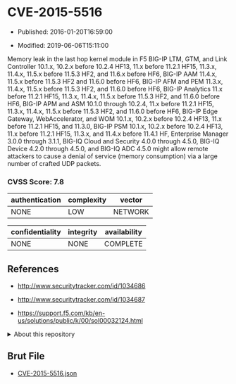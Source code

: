 # CVE-2015-5516

- Published: 2016-01-20T16:59:00

- Modified: 2019-06-06T15:11:00

Memory leak in the last hop kernel module in F5 BIG-IP LTM, GTM, and Link Controller 10.1.x, 10.2.x before 10.2.4 HF13, 11.x before 11.2.1 HF15, 11.3.x, 11.4.x, 11.5.x before 11.5.3 HF2, and 11.6.x before HF6, BIG-IP AAM 11.4.x, 11.5.x before 11.5.3 HF2 and 11.6.0 before HF6, BIG-IP AFM and PEM 11.3.x, 11.4.x, 11.5.x before 11.5.3 HF2, and 11.6.0 before HF6, BIG-IP Analytics 11.x before 11.2.1 HF15, 11.3.x, 11.4.x, 11.5.x before 11.5.3 HF2, and 11.6.0 before HF6, BIG-IP APM and ASM 10.1.0 through 10.2.4, 11.x before 11.2.1 HF15, 11.3.x, 11.4.x, 11.5.x before 11.5.3 HF2, and 11.6.0 before HF6, BIG-IP Edge Gateway, WebAccelerator, and WOM 10.1.x, 10.2.x before 10.2.4 HF13, 11.x before 11.2.1 HF15, and 11.3.0, BIG-IP PSM 10.1.x, 10.2.x before 10.2.4 HF13, 11.x before 11.2.1 HF15, 11.3.x, and 11.4.x before 11.4.1 HF, Enterprise Manager 3.0.0 through 3.1.1, BIG-IQ Cloud and Security 4.0.0 through 4.5.0, BIG-IQ Device 4.2.0 through 4.5.0, and BIG-IQ ADC 4.5.0 might allow remote attackers to cause a denial of service (memory consumption) via a large number of crafted UDP packets.

### CVSS Score: **7.8**

| authentication | complexity | vector |
| --- | --- | --- |
| NONE | LOW | NETWORK |

| confidentiality | integrity | availability |
| --- | --- | --- |
| NONE | NONE | COMPLETE |

## References

* http://www.securitytracker.com/id/1034686

* http://www.securitytracker.com/id/1034687

* https://support.f5.com/kb/en-us/solutions/public/k/00/sol00032124.html

<details>
<summary>About this repository</summary> 

  This repository is part of the project [Live Hack CVE](https://github.com/Live-Hack-CVE). Main website can be found [www.live-hack.org](https://www.live-hack.org) 
  
  Made by [Sn0wAlice](https://github.com/Sn0wAlice) for the people that care about security and need to have a feed of the latest CVEs. Hope you enjoy it, don't forget to star the repo and follow me on [Twitter](https://twitter.com/Sn0wAlice) and [Github](https://github.com/Sn0wAlice). And that is my [personnal website](https://www.alice-snow.me/)

  - [Home Page](https://github.com/Live-Hack-CVE)
  - [Framework](https://github.com/Live-Hack-CVE/cve-framework)
  - [CVE database](https://github.com/Live-Hack-CVE/full_database)
  - [Changelog](https://github.com/Live-Hack-CVE/Changelog)
</details>

## Brut File

* [CVE-2015-5516.json](https://raw.githubusercontent.com/Live-Hack-CVE/full_database/main/cves/2015/CVE-2015-5516.json)


